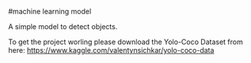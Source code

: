 #machine learning model
 

A simple model to detect objects.


To get the project worling please download the Yolo-Coco Dataset from here:
https://www.kaggle.com/valentynsichkar/yolo-coco-data
